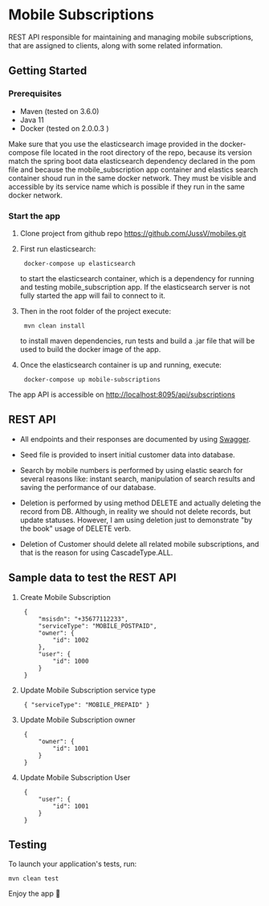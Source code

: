 # Mobile Subscriptions
REST API responsible for maintaining and managing mobile subscriptions, that are assigned to clients, along with some related information.


## Getting Started

### Prerequisites

- Maven (tested on 3.6.0)
- Java 11
- Docker (tested on 2.0.0.3 )

Make sure that you use the elasticsearch image provided in the docker-compose file located in the root directory of the repo, because its version match the spring boot data elasticsearch dependency declared in the pom file and because the mobile_subscription app container and elastics search container shoud run in the same docker network. They must be visible and accessible by its service name which is possible if they run in the same docker network.

### Start the app

1. Clone project from github repo https://github.com/JussV/mobiles.git

2. First run elasticsearch:
   
        docker-compose up elasticsearch 
   
   to start the elasticsearch container, which is a dependency for running and testing mobile_subscription app. 
   If the elasticsearch server is not fully started the app will fail to connect to it.
       
3. Then in the root folder of the project execute:

        mvn clean install

    to install maven dependencies, run tests and build a .jar file that will be used to build the docker image of the app.

4. Once the elasticsearch container is up and running, execute: 
    
        docker-compose up mobile-subscriptions


The app API is accessible on [http://localhost:8095/api/subscriptions](http://localhost:8095/api/subscriptions)

## REST API 
 - All endpoints and their responses are documented by using [Swagger](http://localhost:8095/swagger-ui.html#/).
 
 - Seed file is provided to insert initial customer data into database.
 
 - Search by mobile numbers is performed by using elastic search for several reasons like: instant search, manipulation of search results and saving the performance of our database.
 
 - Deletion is performed by using method DELETE and actually deleting the record from DB. Although, in reality we should not delete records, but update statuses. However, I am using deletion just to demonstrate "by the book" usage of DELETE verb. 
 
 - Deletion of Customer should delete all related mobile subscriptions, and that is the reason for using CascadeType.ALL.

## Sample data to test the REST API

1. Create Mobile Subscription

        {
            "msisdn": "+35677112233",
            "serviceType": "MOBILE_POSTPAID",
            "owner": {
                "id": 1002
            },
            "user": {
                "id": 1000
            }
        }

2. Update Mobile Subscription service type

        { "serviceType": "MOBILE_PREPAID" }

3. Update Mobile Subscription owner

        {
            "owner": {
                "id": 1001
            }
        }
        
4. Update Mobile Subscription User

        {
            "user": {
                "id": 1001
            }
        }
## Testing

To launch your application's tests, run:

    mvn clean test
    
Enjoy the app 🙂